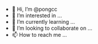 - 👋 Hi, I’m @pongcc
- 👀 I’m interested in ...
- 🌱 I’m currently learning ...
- 💞️ I’m looking to collaborate on ...
- 📫 How to reach me ...

<!---
pongcc/pongcc is a ✨ special ✨ repository because its `README.md` (this file) appears on your GitHub profile.
You can click the Preview link to take a look at your changes.
--->
